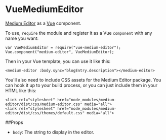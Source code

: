 VueMediumEditor
===

[Medium Editor](https://github.com/yabwe/medium-editor) as a [Vue](https://vuejs.org/) component.

To use, `require` the module and register it as a Vue `component` with any name you want:

    var VueMediumEditor = require("vue-medium-editor");
    Vue.component("medium-editor", VueMediumEditor);

Then in your Vue template, you can use it like this:

    <medium-editor :body.sync="blogEntry.description"></medium-editor>

You'll also need to include CSS assets for the Medium Editor package. You can hook it up to your build process, or you can just include them in your HTML like this:

    <link rel="stylesheet" href="node_modules/medium-editor/dist/css/medium-editor.css" media="all">
    <link rel="stylesheet" href="node_modules/medium-editor/dist/css/themes/default.css" media="all">

##Props
 - `body`: The string to display in the editor.
